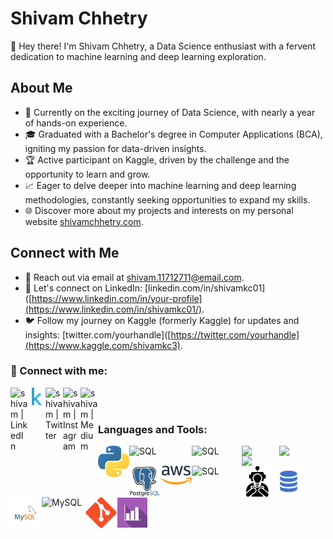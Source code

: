 # Shivam Chhetry

👋 Hey there! I'm Shivam Chhetry, a Data Science enthusiast with a fervent dedication to machine learning and deep learning exploration.

## About Me

- 💼 Currently on the exciting journey of Data Science, with nearly a year of hands-on experience.
- 🎓 Graduated with a Bachelor's degree in Computer Applications (BCA), igniting my passion for data-driven insights.
- 🏆 Active participant on Kaggle, driven by the challenge and the opportunity to learn and grow.
- 📈 Eager to delve deeper into machine learning and deep learning methodologies, constantly seeking opportunities to expand my skills.
- 🌐 Discover more about my projects and interests on my personal website [shivamchhetry.com](https://shivamkc01.github.io).

## Connect with Me

- 📧 Reach out via email at [shivam.11712711@email.com](mailto:shivam.11712711@gmail.com).
- 🔗 Let's connect on LinkedIn: [linkedin.com/in/shivamkc01]([https://www.linkedin.com/in/your-profile](https://www.linkedin.com/in/shivamkc01/).
- 🐦 Follow my journey on Kaggle (formerly Kaggle) for updates and insights: [twitter.com/yourhandle]([https://twitter.com/yourhandle](https://www.kaggle.com/shivamkc3).


### 🔗 Connect with me:

[<img align="left" alt="shivam | LinkedIn" width="28px" src="https://raw.githubusercontent.com/rahuldkjain/github-profile-readme-generator/master/src/images/icons/Social/linked-in-alt.svg" />](https://www.linkedin.com/in/shivamkc01/)
[<img align="left" alt="shivam | Kaggle" width="28px" src="https://raw.githubusercontent.com/shivamkc01/shivamkc01/main/logo/kaggle.svg" />](https://www.kaggle.com/shivamkc3)
[<img align="left" alt="shivam | Twitter" width="28px" src="https://raw.githubusercontent.com/rahuldkjain/github-profile-readme-generator/master/src/images/icons/Social/twitter.svg" />](https://twitter.com/Shivamkc01)
[<img align="left" alt="shivam | Instagram" width="28px" src="https://raw.githubusercontent.com/rahuldkjain/github-profile-readme-generator/master/src/images/icons/Social/instagram.svg" alt="gautamkrishnar" />](https://www.instagram.com/shivamkc01/)
[<img align="left" alt="shivam | Medium" width="28px" src="https://cdn.jsdelivr.net/npm/simple-icons@3.13.0/icons/medium.svg" />](https://medium.com/@shivamkc01)

</br>
</br>

### Languages and Tools:

<img align="left" alt="SQL" width="50px" src="https://raw.githubusercontent.com/shivamkc01/shivamkc01/main/logo/python.svg" />
<img align="left" alt="SQL" width="100px" src="https://upload.wikimedia.org/wikipedia/commons/e/ed/Pandas_logo.svg" />
<img align="left" alt="SQL" width="80px" src="https://upload.wikimedia.org/wikipedia/commons/3/31/NumPy_logo_2020.svg"/>
<img align="left" alt"Tensorflow" width="60px" src="https://upload.wikimedia.org/wikipedia/commons/1/11/TensorFlowLogo.svg" />
<img align="left" alt"Tensorflow" width="70px" src="https://upload.wikimedia.org/wikipedia/commons/0/05/Scikit_learn_logo_small.svg" />
<img align="left" alt"Tensorflow" width="100px" src="https://upload.wikimedia.org/wikipedia/commons/c/c6/PyTorch_logo_black.svg" />
<img align="left" alt="SQL" width="50px" src="https://raw.githubusercontent.com/shivamkc01/shivamkc01/main/logo/postgresql.svg" />
<img align="left" alt="SQL" width="50px" src="https://raw.githubusercontent.com/shivamkc01/shivamkc01/main/logo/aws.svg" />
<img align="left" alt="SQL" width="80px" src="https://upload.wikimedia.org/wikipedia/commons/e/ec/Heroku_logo.svg" />
<img align="left" alt="SQL" width="50px" src="https://raw.githubusercontent.com/shivamkc01/shivamkc01/main/logo/machine-learning.svg" />
<img align="left" alt="SQL" width="50px" src="https://raw.githubusercontent.com/github/explore/80688e429a7d4ef2fca1e82350fe8e3517d3494d/topics/sql/sql.png" />
<img align="left" alt="MySQL" width="50px" src="https://raw.githubusercontent.com/github/explore/80688e429a7d4ef2fca1e82350fe8e3517d3494d/topics/mysql/mysql.png" />
<img align="left" alt="MySQL" width="70px" src="https://upload.wikimedia.org/wikipedia/commons/3/3c/Flask_logo.svg" />
<img align="left" alt="Git" width="50px" src="https://raw.githubusercontent.com/shivamkc01/shivamkc01/main/logo/git.svg" />
<img align="left" alt="SQL" width="50px" src="https://raw.githubusercontent.com/shivamkc01/shivamkc01/main/logo/statistics.svg" />
</br>
</br>

